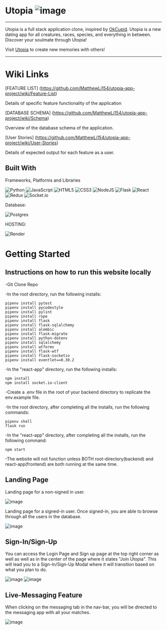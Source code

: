 # Utopia ![image](https://i.imgur.com/1kY4QtL.png)

***

Utopia is a full stack application clone, inspired by [OkCupid](https://www.okcupid.com/). Utopia is a new dating app for all creatures, races, species, and everything in between. Discover your soulmate through Utopia!

Visit [Utopia](https://aa-utopia.onrender.com/) to create new memories with others! 

***

# Wiki Links

[FEATURE LIST] (https://github.com/MatthewLi154/utopia-app-project/wiki/Feature-List)

Details of specific feature functionality of the application

[DATABASE SCHEMA] (https://github.com/MatthewLi154/utopia-app-project/wiki/Schema)

Overview of the database schema of the application. 

[User Stories] (https://github.com/MatthewLi154/utopia-app-project/wiki/User-Stories)

Details of expected output for each feature as a user. 

## Built With

Frameworks, Platforms and Libraries

![Python](https://img.shields.io/badge/python-3670A0?style=for-the-badge&logo=python&logoColor=ffdd54)
![JavaScript](https://img.shields.io/badge/javascript-%23323330.svg?style=for-the-badge&logo=javascript&logoColor=%23F7DF1E)
![HTML5](https://img.shields.io/badge/html5-%23E34F26.svg?style=for-the-badge&logo=html5&logoColor=white)
![CSS3](https://img.shields.io/badge/css3-%231572B6.svg?style=for-the-badge&logo=css3&logoColor=white)
![NodeJS](https://img.shields.io/badge/node.js-6DA55F?style=for-the-badge&logo=node.js&logoColor=white)
![Flask](https://img.shields.io/badge/flask-%23000.svg?style=for-the-badge&logo=flask&logoColor=white)
![React](https://img.shields.io/badge/react-%2320232a.svg?style=for-the-badge&logo=react&logoColor=%2361DAFB)
![Redux](https://img.shields.io/badge/redux-%23593d88.svg?style=for-the-badge&logo=redux&logoColor=white)
![Socket.io](https://img.shields.io/badge/Socket.io-black?style=for-the-badge&logo=socket.io&badgeColor=010101)

Database:

![Postgres](https://img.shields.io/badge/postgres-%23316192.svg?style=for-the-badge&logo=postgresql&logoColor=white)

HOSTING:

![Render](https://img.shields.io/badge/Render-%46E3B7.svg?style=for-the-badge&logo=render&logoColor=white)

# Getting Started

## Instructions on how to run this website locally
-Git Clone Repo

-In the root directory, run the following installs:
```
pipenv install pytest
pipenv install pycodestyle
pipenv install pylint
pipenv install rope
pipenv install flask
pipenv install flask-sqlalchemy
pipenv install alembic
pipenv install flask-migrate
pipenv install python-dotenv
pipenv install sqlalchemy
pipenv install wtforms
pipenv install flask-wtf
pipenv install flask-socketio
pipenv install eventlet==0.30.2
```

-In the "react-app" directory, run the following installs:
```
npm install
npm install socket.io-client
```
-Create a .env file in the root of your backend directory to replicate the env.example file. 

-In the root directory, after completing all the installs, run the following commands:
```
pipenv shell
flask run
```

-In the "react-app" directory, after completing all the installs, run the following command: 
```
npm start
```

-The website will not function unless BOTH root-directory(backend) and react-app(frontend) are both running at the same time. 

## Landing Page

Landing page for a non-signed in user. 

![image](https://i.imgur.com/rktlaw2.png)

Landing page for a signed-in user. Once signed-in, you are able to browse through all the users in the database. 

![image](https://i.imgur.com/CGj5HSo.png)

## Sign-In/Sign-Up

You can access the Login Page and Sign up page at the top right corner as well as well as in the center of the page where it states "Join Utopia". This will lead you to a Sign-In/Sign-Up Modal where it will transition based on what you plan to do. 

![image](https://i.imgur.com/QcOkhYD.png)
![image](https://i.imgur.com/6TPpVIz.png)

## Live-Messaging Feature

When clicking on the messaging tab in the nav-bar, you will be directed to the messaging app with all your matches. 

![image](https://i.imgur.com/K35j4Ol.png)

